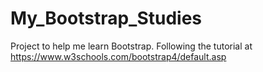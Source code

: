 # My_Bootstrap_Studies
Project to help me learn Bootstrap. Following the tutorial at https://www.w3schools.com/bootstrap4/default.asp
